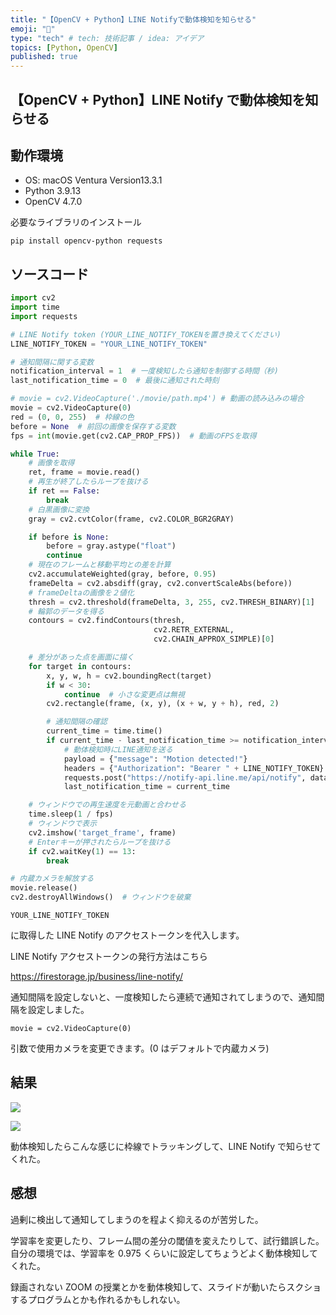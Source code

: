 ```yaml
---
title: "【OpenCV + Python】LINE Notifyで動体検知を知らせる"
emoji: "🐶"
type: "tech" # tech: 技術記事 / idea: アイデア
topics: [Python, OpenCV]
published: true
---
```


## 【OpenCV + Python】LINE Notify で動体検知を知らせる

## 動作環境

- OS: macOS Ventura Version13.3.1
- Python 3.9.13
- OpenCV 4.7.0

必要なライブラリのインストール

```
pip install opencv-python requests
```

## ソースコード

```python
import cv2
import time
import requests

# LINE Notify token (YOUR_LINE_NOTIFY_TOKENを置き換えてください)
LINE_NOTIFY_TOKEN = "YOUR_LINE_NOTIFY_TOKEN"

# 通知間隔に関する変数
notification_interval = 1  # 一度検知したら通知を制御する時間（秒)
last_notification_time = 0  # 最後に通知された時刻

# movie = cv2.VideoCapture('./movie/path.mp4') # 動画の読み込みの場合
movie = cv2.VideoCapture(0)
red = (0, 0, 255)  # 枠線の色
before = None  # 前回の画像を保存する変数
fps = int(movie.get(cv2.CAP_PROP_FPS))  # 動画のFPSを取得

while True:
    # 画像を取得
    ret, frame = movie.read()
    # 再生が終了したらループを抜ける
    if ret == False:
        break
    # 白黒画像に変換
    gray = cv2.cvtColor(frame, cv2.COLOR_BGR2GRAY)

    if before is None:
        before = gray.astype("float")
        continue
    # 現在のフレームと移動平均との差を計算
    cv2.accumulateWeighted(gray, before, 0.95)
    frameDelta = cv2.absdiff(gray, cv2.convertScaleAbs(before))
    # frameDeltaの画像を２値化
    thresh = cv2.threshold(frameDelta, 3, 255, cv2.THRESH_BINARY)[1]
    # 輪郭のデータを得る
    contours = cv2.findContours(thresh,
                                cv2.RETR_EXTERNAL,
                                cv2.CHAIN_APPROX_SIMPLE)[0]

    # 差分があった点を画面に描く
    for target in contours:
        x, y, w, h = cv2.boundingRect(target)
        if w < 30:
            continue  # 小さな変更点は無視
        cv2.rectangle(frame, (x, y), (x + w, y + h), red, 2)

        # 通知間隔の確認
        current_time = time.time()
        if current_time - last_notification_time >= notification_interval:
            # 動体検知時にLINE通知を送る
            payload = {"message": "Motion detected!"}
            headers = {"Authorization": "Bearer " + LINE_NOTIFY_TOKEN}
            requests.post("https://notify-api.line.me/api/notify", data=payload, headers=headers)
            last_notification_time = current_time

    # ウィンドウでの再生速度を元動画と合わせる
    time.sleep(1 / fps)
    # ウィンドウで表示
    cv2.imshow('target_frame', frame)
    # Enterキーが押されたらループを抜ける
    if cv2.waitKey(1) == 13:
        break

# 内蔵カメラを解放する
movie.release()
cv2.destroyAllWindows()  # ウィンドウを破棄

```

```
YOUR_LINE_NOTIFY_TOKEN
```

に取得した LINE Notify のアクセストークンを代入します。

LINE Notify アクセストークンの発行方法はこちら

https://firestorage.jp/business/line-notify/  

通知間隔を設定しないと、一度検知したら連続で通知されてしまうので、通知間隔を設定しました。




```
movie = cv2.VideoCapture(0)
```
引数で使用カメラを変更できます。(0 はデフォルトで内蔵カメラ)



## 結果

![](https://storage.googleapis.com/zenn-user-upload/1a8f0a3ec461-20230524.png)

![](https://storage.googleapis.com/zenn-user-upload/5c486041e8c6-20230602.gif)

動体検知したらこんな感じに枠線でトラッキングして、LINE Notify で知らせてくれた。

## 感想

過剰に検出して通知してしまうのを程よく抑えるのが苦労した。

学習率を変更したり、フレーム間の差分の閾値を変えたりして、試行錯誤した。
自分の環境では、学習率を 0.975 くらいに設定してちょうどよく動体検知してくれた。

録画されない ZOOM の授業とかを動体検知して、スライドが動いたらスクショするプログラムとかも作れるかもしれない。
